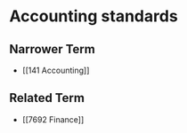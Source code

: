 # Accounting standards  

## Narrower Term

- [[141 Accounting]]  

## Related Term

- [[7692 Finance]]  

